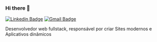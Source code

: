 ### Hi there 👋

[![Linkedin Badge](https://img.shields.io/badge/-Felipe-blue?style=flat-square&logo=Linkedin&logoColor=white&link=https://www.linkedin.com/in/)](https://www.linkedin.com/) 
[![Gmail Badge](https://img.shields.io/badge/-antoniati.felipe@gmail.com-c14438?style=flat-square&logo=Gmail&logoColor=white&link=mailto:antoniati.felipe@gmail.com)](mailto:antoniati.felipe@gmail.com)

Desenvolvedor web fullstack, responsável por criar Sites modernos e Aplicativos dinâmicos



<!--
**Felipe-Antoniati/Felipe-Antoniati** is a ✨ _special_ ✨ repository because its `README.md` (this file) appears on your GitHub profile.

Here are some ideas to get you started:

- 🔭 I’m currently working on ...
- 🌱 I’m currently learning ...
- 👯 I’m looking to collaborate on ...
- 🤔 I’m looking for help with ...
- 💬 Ask me about ...
- 📫 How to reach me: ...
- 😄 Pronouns: ...
- ⚡ Fun fact: ...
-->
